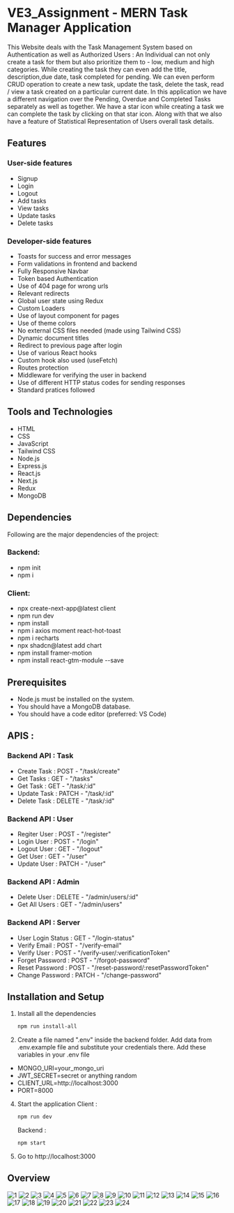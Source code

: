 # VE3_Assignment - MERN Task Manager Application
This Website deals with the Task Management System based on Authentication as well as Authorized Users : An Individual can not only create a task for them but also prioritize them to - low, medium and high categories. While creating the task they can even add the title, description,due date, task completed for pending. We can even perform CRUD operation to create a new task, update the task, delete the task, read / view a task created on a particular current date. In this application we have a different navigation over the Pending, Overdue and Completed Tasks separately as well as together. We have a star icon while creating a task we can complete the task by clicking on that star icon. Along with that we also have a feature of Statistical Representation of Users overall task details. 


## Features

### User-side features

- Signup
- Login
- Logout
- Add tasks
- View tasks
- Update tasks
- Delete tasks

### Developer-side features

- Toasts for success and error messages
- Form validations in frontend and backend
- Fully Responsive Navbar
- Token based Authentication
- Use of 404 page for wrong urls
- Relevant redirects
- Global user state using Redux
- Custom Loaders
- Use of layout component for pages
- Use of theme colors
- No external CSS files needed (made using Tailwind CSS)
- Dynamic document titles
- Redirect to previous page after login
- Use of various React hooks
- Custom hook also used (useFetch)
- Routes protection
- Middleware for verifying the user in backend
- Use of different HTTP status codes for sending responses
- Standard pratices followed


## Tools and Technologies

- HTML
- CSS
- JavaScript
- Tailwind CSS
- Node.js
- Express.js
- React.js
- Next.js
- Redux
- MongoDB


## Dependencies

Following are the major dependencies of the project:

### Backend:
- npm init
- npm i

### Client:
- npx create-next-app@latest client
- npm run dev
- npm install
- npm i axios moment react-hot-toast
- npm i recharts
- npx shadcn@latest add chart
- npm install framer-motion
- npm install react-gtm-module --save


## Prerequisites

- Node.js must be installed on the system.
- You should have a MongoDB database.
- You should have a code editor (preferred: VS Code)


## APIS :

### Backend API : Task 
- Create Task : POST - "/task/create"
- Get Tasks : GET - "/tasks"
- Get Task : GET - "/task/:id"
- Update Task : PATCH - "/task/:id"
- Delete Task : DELETE - "/task/:id"

### Backend API : User
- Regiter User : POST - "/register"
- Login User : POST - "/login"
- Logout User : GET - "/logout"
- Get User : GET - "/user"
- Update User : PATCH - "/user"

### Backend API : Admin
- Delete User : DELETE - "/admin/users/:id"
- Get All Users : GET - "/admin/users"

### Backend API : Server
- User Login Status : GET - "/login-status"
- Verify Email : POST - "/verify-email"
- Verify User : POST - "/verify-user/:verificationToken"
- Forget Password : POST - "/forgot-password"
- Reset Password : POST - "/reset-password/:resetPasswordToken"
- Change Password : PATCH - "/change-password"


## Installation and Setup

1. Install all the dependencies
   ```sh
   npm run install-all
   ```

2. Create a file named ".env" inside the backend folder. Add data from .env.example file and substitute your credentials there.
   Add these variables in your .env file
- MONGO_URI=your_mongo_uri
- JWT_SECRET=secret or anything random
- CLIENT_URL=http://localhost:3000
- PORT=8000

4. Start the application
   Client : 
   ```sh
   npm run dev
   ```

   Backend : 
   ```sh
   npm start
   ```

6. Go to http://localhost:3000


## Overview 
![1](https://github.com/user-attachments/assets/44b6c3af-b0fd-4432-b3ec-890785f2a0ac)
![2](https://github.com/user-attachments/assets/7a8cd4f3-5989-4f50-bdf3-3a3d2aaf23bc)
![3](https://github.com/user-attachments/assets/249e46e3-278b-4ef2-9719-448a9afd5e91)
![4](https://github.com/user-attachments/assets/62defc34-65b2-46c5-97cb-90efa80ae641)
![5](https://github.com/user-attachments/assets/8ad52780-7d1b-48c8-86a1-d4c6e78e7575)
![6](https://github.com/user-attachments/assets/bdc71568-f25d-4b81-b368-7a59e89555b8)
![7](https://github.com/user-attachments/assets/a846428e-6360-40f8-a552-83df24600cf9)
![8](https://github.com/user-attachments/assets/dde2fcb6-b4e5-498a-be55-e9651be453ad)
![9](https://github.com/user-attachments/assets/f8101147-77b4-4444-af88-12581055cfb3)
![10](https://github.com/user-attachments/assets/1620435c-6c22-42ce-8d1b-adbbb23c007b)
![11](https://github.com/user-attachments/assets/1c2a7c5f-fe6a-406a-aba1-953f9b46d055)
![12](https://github.com/user-attachments/assets/8cd587a8-01b7-464e-b49b-792be06f5174)
![13](https://github.com/user-attachments/assets/d72fa578-199c-4eae-b863-04d27c78e5ed)
![14](https://github.com/user-attachments/assets/70dfc4c1-c25e-4f9c-bf37-81f6f3c7557d)
![15](https://github.com/user-attachments/assets/b353d1e8-b7b3-4822-9557-2a2c1b4cbe14)
![16](https://github.com/user-attachments/assets/cb1bc4ff-9b61-4d13-a3c9-83adbcdf065a)
![17](https://github.com/user-attachments/assets/53eff095-289e-4e68-987c-db1a7b508c2a)
![18](https://github.com/user-attachments/assets/924f8d3e-147f-4585-bd57-09cbcdd97465)
![19](https://github.com/user-attachments/assets/96befaba-a1f0-4994-9044-b99c2290aaa3)
![20](https://github.com/user-attachments/assets/898910f5-923c-4466-9cb0-95f4a4c76dc0)
![21](https://github.com/user-attachments/assets/c55389e6-f6c6-4f0d-8196-8c650d2842a5)
![22](https://github.com/user-attachments/assets/2cb2d19d-d20d-4303-a3ef-00d8b861f407)
![23](https://github.com/user-attachments/assets/39e64260-b827-4870-9a04-6a8fac9f1e7e)
![24](https://github.com/user-attachments/assets/1b263224-cfd6-467f-82e5-963520c1b8d7)


